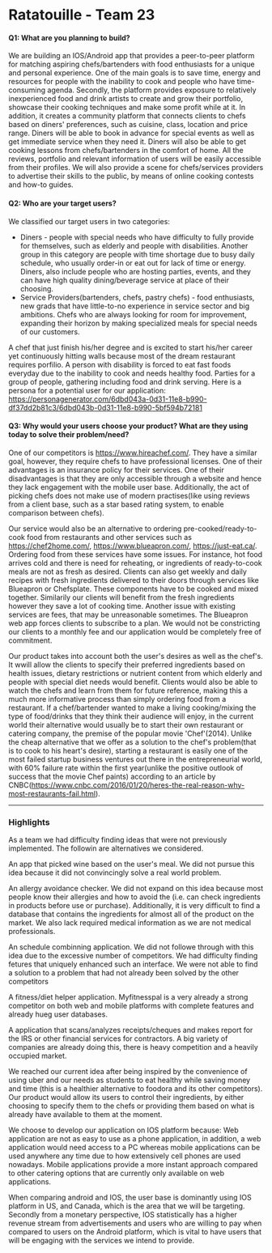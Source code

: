 # Ratatouille - Team 23

#### Q1: What are you planning to build?

We are building an IOS/Android app that provides a peer-to-peer platform for matching aspiring chefs/bartenders with food enthusiasts for a unique and personal experience. One of the main goals is to save time, energy and resources for people with the inability to cook and people who have time-consuming agenda. Secondly, the platform provides exposure to relatively inexperienced food and drink artists to create and grow their portfolio, showcase their cooking techniques and make some profit while at it. In addition, it creates a community platform that connects clients to chefs based on diners' preferences, such as cuisine, class, location and price range. Diners will be able to book in advance for special events as well as get immediate service when they need it. Diners will also be able to get cooking lessons from chefs/bartenders in the comfort of home. All the reviews, portfolio and relevant information of users will be easily accessible from their profiles. We will also provide a scene for chefs/services providers to advertise their skills to the public, by means of online cooking contests and how-to guides.


#### Q2: Who are your target users?

We classified our target users in two categories: 
* Diners -  people with special needs who have difficulty to fully provide for themselves, such as elderly and people with disabilities. Another group in this category are people with time shortage due to busy daily schedule, who usually order-in or eat out for lack of time or energy. Diners, also include people who are hosting parties, events, and they can have high quality dining/beverage service at place of their choosing.
* Service Providers(bartenders, chefs, pastry chefs) - food enthusiasts, new grads that have little-to-no experience in service sector and big ambitions. Chefs who are always looking for room for improvement, expanding their horizon by making specialized meals for special needs of our customers.  

A chef that just finish his/her degree and is excited to start his/her career yet continuously hitting walls because most of the dream restaurant requires porfilio.
A person with disability is forced to eat fast foods everyday due to the inability to cook and needs healthy food.
Parties for a group of people, gathering including food and drink serving.
Here is a persona for a potential user for our application:
https://personagenerator.com/6dbd043a-0d31-11e8-b990-df37dd2b81c3/6dbd043b-0d31-11e8-b990-5bf594b72181


#### Q3: Why would your users choose your product? What are they using today to solve their problem/need?

One of our competitors is https://www.hireachef.com/. They have a similar goal, however, they require chefs to have professional licenses. One of their advantages is an insurance policy for their services. One of their disadvantages is that they are only accessible through a website and hence they lack engagement with the mobile user base. Additionally, the act of picking chefs does not make use of modern practises(like using reviews from a client base, such as a star based rating system, to enable comparison between chefs). 

Our service would also be an alternative to ordering pre-cooked/ready-to-cook food from restaurants and other services such as https://chef2home.com/, https://www.blueapron.com/, https://just-eat.ca/. Ordering food from these services have some issues. For instance, hot food arrives cold and there is need for reheating, or ingredients of ready-to-cook meals are not as fresh as desired. Clients can also get weekly and daily recipes with fresh ingredients delivered to their doors through services like Blueapron or Chefsplate. These components have to be cooked and mixed together. Similarily our clients will benefit from the fresh ingredients however they save a lot of cooking time. Another issue with existing services are fees, that may be unreasonable sometimes. The Blueapron web app forces clients to subscribe to a plan. We would not be constricting our clients to a monthly fee and our application would be completely free of commitment. 
 

Our product takes into account both the user's desires as well as the chef's. It wwill allow the clients to specify their preferred ingredients based on health issues, dietary restrictions or nutrient content from which elderly and people with special diet needs would benefit. Clients would also be able to watch the chefs and learn from them for future reference, making this a much more informative process than simply ordering food from a restaurant. If a chef/bartender wanted to make a living cooking/mixing the type of food/drinks that they think their audience will enjoy, in the current world their alternative would usually be to start their own restaurant or catering company, the premise of the popular movie 'Chef'(2014). Unlike the cheap alternative that we offer as a solution to the chef's problem(that is to cook to his heart's desire), starting a restaurant is easily one of the most failed startup business ventures out there in the entrepreneurial world, with 60% failure rate within the first year(unlike the positive outlook of success that the movie Chef paints) according to an article by CNBC(https://www.cnbc.com/2016/01/20/heres-the-real-reason-why-most-restaurants-fail.html).

----

### Highlights
 
As a team we had difficulty finding ideas that were not previously implemented.
The followin are alternatives we considered. 

An app that picked wine based on the user's meal. We did not pursue this idea because it did not convincingly solve a real world problem.  

An allergy avoidance checker. We did not expand on this idea because most people know their allergies and how to avoid the (i.e. can check ingredients in products before use or purchase). Additionally, it is very difficult to find a database that contains the ingredients for almost all of the product on the market. We also lack required medical information as we are not medical professionals. 

An schedule combinning application. We did not followe through with this idea due to the excessive number of competitors. We had difficulty finding fetures that uniquely enhanced such an interface. We were not able to find a solution to a problem that had not already been solved by the other competitors

A fitness/diet helper application. Myfitnesspal is a very already a strong competitor on both web and mobile platforms with complete features and already hueg user databases.

A application that scans/analyzes receipts/cheques and makes report for the IRS or other financial services for contractors. A big variety of companies are already doing this, there is heavy competition and a heavily occupied market.

We reached our current idea after being inspired by the convenience of using uber and our needs as students to eat healthy while saving money and time (this is a healthier alternative to foodora and its other competitors). Our product would allow its users to control their ingredients, by either choosing to specify them to the chefs or providing them based on what is already have available to them at the moment.

We choose to develop our application on IOS platform because:
Web application are not as easy to use as a phone application, in addition, a web application would need access to a PC whereas mobile applications can be used anywhere any time due to how extensively cell phones are used nowadays. Mobile applications provide a more instant approach compared to other catering options that are currently only available on web applications. 

When comparing android and IOS, the user base is dominantly using IOS platform in US, and Canada, which is the area that we will be targeting. Secondly from a monetary perspective, IOS statistically has a higher revenue stream from advertisements and users who are willing to pay when compared to users on the Android platform, which is vital to have users that will be engaging with the services we intend to provide. 

